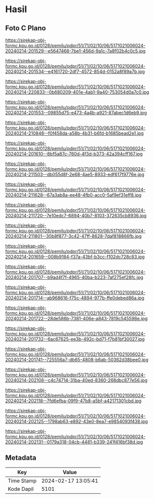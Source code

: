 # Hasil

## Foto C Plano

https://sirekap-obj-formc.kpu.go.id/0128/pemilu/pdpr/51/71/02/10/06/5171021006024-20240214-201529--e5647468-7be1-456d-9a1c-7a8f02b4c0c5.jpg

https://sirekap-obj-formc.kpu.go.id/0128/pemilu/pdpr/51/71/02/10/06/5171021006024-20240214-201534--e4161720-2df7-4572-854d-0152a8f89a7b.jpg

https://sirekap-obj-formc.kpu.go.id/0128/pemilu/pdpr/51/71/02/10/06/5171021006024-20240214-220833--0b680209-401e-4ab1-9a40-753054d0a7c0.jpg

https://sirekap-obj-formc.kpu.go.id/0128/pemilu/pdpr/51/71/02/10/06/5171021006024-20240214-201553--09855d75-e473-4a4b-a921-87abec1d6eb9.jpg

https://sirekap-obj-formc.kpu.go.id/0128/pemilu/pdpr/51/71/02/10/06/5171021006024-20240214-210848--f0f458da-a58b-4b31-b6fd-b1685bead2e1.jpg

https://sirekap-obj-formc.kpu.go.id/0128/pemilu/pdpr/51/71/02/10/06/5171021006024-20240214-201610--8bf5a87c-760d-4f3d-b373-42a394cff167.jpg

https://sirekap-obj-formc.kpu.go.id/0128/pemilu/pdpr/51/71/02/10/06/5171021006024-20240214-211503--db055d8f-2e68-4ae5-8933-edf617f9776e.jpg

https://sirekap-obj-formc.kpu.go.id/0128/pemilu/pdpr/51/71/02/10/06/5171021006024-20240214-211628--67a3ab8a-ee48-4fb0-acc0-5af9ef31eff8.jpg

https://sirekap-obj-formc.kpu.go.id/0128/pemilu/pdpr/51/71/02/10/06/5171021006024-20240214-211720--7e10edc7-6894-40b7-8103-372635cb8936.jpg

https://sirekap-obj-formc.kpu.go.id/0128/pemilu/pdpr/51/71/02/10/06/5171021006024-20240214-211801--30b8f877-3c42-47ff-8628-7daf818866fb.jpg

https://sirekap-obj-formc.kpu.go.id/0128/pemilu/pdpr/51/71/02/10/06/5171021006024-20240214-201659--008b9184-f37a-43bf-b3cc-f102dc728c83.jpg

https://sirekap-obj-formc.kpu.go.id/0128/pemilu/pdpr/51/71/02/10/06/5171021006024-20240214-201707--b9ad4f7f-4965-40ba-b223-7af275ef28fc.jpg

https://sirekap-obj-formc.kpu.go.id/0128/pemilu/pdpr/51/71/02/10/06/5171021006024-20240214-201714--ab968616-f75c-4894-977b-ffe0debed86a.jpg

https://sirekap-obj-formc.kpu.go.id/0128/pemilu/pdpr/51/71/02/10/06/5171021006024-20240214-201722--28de586b-7381-406e-a843-7819c545598e.jpg

https://sirekap-obj-formc.kpu.go.id/0128/pemilu/pdpr/51/71/02/10/06/5171021006024-20240214-201732--6ac67625-ee3b-492c-bd71-f7b81bf30027.jpg

https://sirekap-obj-formc.kpu.go.id/0128/pemilu/pdpr/51/71/02/10/06/5171021006024-20240214-201741--725556a7-db65-4808-b6ab-50362d38bee0.jpg

https://sirekap-obj-formc.kpu.go.id/0128/pemilu/pdpr/51/71/02/10/06/5171021006024-20240214-202108--c4c74714-31ba-40ed-8360-268dbc877e56.jpg

https://sirekap-obj-formc.kpu.go.id/0128/pemilu/pdpr/51/71/02/10/06/5171021006024-20240214-202118--7fd6efba-09f9-47b8-a5bf-a42171301cbd.jpg

https://sirekap-obj-formc.kpu.go.id/0128/pemilu/pdpr/51/71/02/10/06/5171021006024-20240214-202125--1798ab63-e892-43e0-8ea7-e9854093f438.jpg

https://sirekap-obj-formc.kpu.go.id/0128/pemilu/pdpr/51/71/02/10/06/5171021006024-20240214-202131--0179a318-04cb-4481-b339-241f416bf38d.jpg


## Metadata

| Key        | Value               |
| ---------- | ------------------- |
| Time Stamp | 2024-02-17 13:05:41 |
| Kode Dapil | 5101                |



